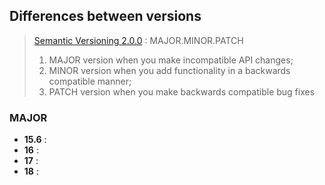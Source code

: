 ## Differences between versions

> [Semantic Versioning 2.0.0](https://www.baidu.com) :  MAJOR.MINOR.PATCH
>
> 1. MAJOR version when you make incompatible API changes;
> 2. MINOR version when you add functionality in a backwards compatible manner;
> 3. PATCH version when you make backwards compatible bug fixes



### MAJOR

- **15.6** :
- **16** :
- **17** :
- **18** :
